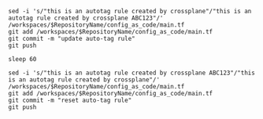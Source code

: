 ```{"name": "change tag description"}
sed -i 's/"this is an autotag rule created by crossplane"/"this is an autotag rule created by crossplane ABC123"/' /workspaces/$RepositoryName/config_as_code/main.tf
git add /workspaces/$RepositoryName/config_as_code/main.tf
git commit -m "update auto-tag rule"
git push
```

```{"name": "wait for crossplane to sync"}
sleep 60
```

```{"name": "reset tag description"}
sed -i 's/"this is an autotag rule created by crossplane ABC123"/"this is an autotag rule created by crossplane"/' /workspaces/$RepositoryName/config_as_code/main.tf
git add /workspaces/$RepositoryName/config_as_code/main.tf
git commit -m "reset auto-tag rule"
git push
```